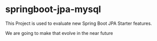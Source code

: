 # springboot-jpa-mysql
This Project is used to evaluate new Spring Boot JPA Starter features.

We are going to make that evolve in the near future
